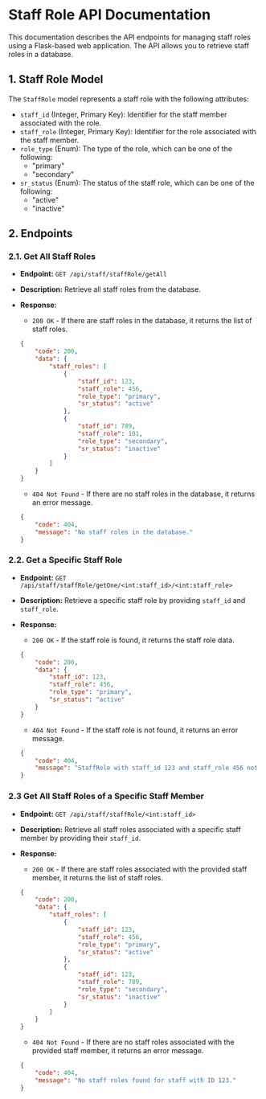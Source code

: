 # Staff Role API Documentation

This documentation describes the API endpoints for managing staff roles using a Flask-based web application. The API allows you to retrieve staff roles in a database.

## 1. Staff Role Model

The `StaffRole` model represents a staff role with the following attributes:

- `staff_id` (Integer, Primary Key): Identifier for the staff member associated with the role.
- `staff_role` (Integer, Primary Key): Identifier for the role associated with the staff member.
- `role_type` (Enum): The type of the role, which can be one of the following:
  - "primary"
  - "secondary"
- `sr_status` (Enum): The status of the staff role, which can be one of the following:
  - "active"
  - "inactive"

## 2. Endpoints

### 2.1. Get All Staff Roles

- **Endpoint:** `GET /api/staff/staffRole/getAll`
- **Description:** Retrieve all staff roles from the database.
- **Response:**
  - `200 OK` - If there are staff roles in the database, it returns the list of staff roles.
  ```json
  {
      "code": 200,
      "data": {
          "staff_roles": [
              {
                  "staff_id": 123,
                  "staff_role": 456,
                  "role_type": "primary",
                  "sr_status": "active"
              },
              {
                  "staff_id": 789,
                  "staff_role": 101,
                  "role_type": "secondary",
                  "sr_status": "inactive"
              }
          ]
      }
  }
  ```

  - `404 Not Found` - If there are no staff roles in the database, it returns an error message.
  ```json
  {
      "code": 404,
      "message": "No staff roles in the database."
  }
  ```

### 2.2. Get a Specific Staff Role

- **Endpoint:** `GET /api/staff/staffRole/getOne/<int:staff_id>/<int:staff_role>`
- **Description:** Retrieve a specific staff role by providing `staff_id` and `staff_role`.
- **Response:**
  - `200 OK` - If the staff role is found, it returns the staff role data.
  ```json
  {
      "code": 200,
      "data": {
          "staff_id": 123,
          "staff_role": 456,
          "role_type": "primary",
          "sr_status": "active"
      }
  }
  ```

  - `404 Not Found` - If the staff role is not found, it returns an error message.
  ```json
  {
      "code": 404,
      "message": "StaffRole with staff_id 123 and staff_role 456 not found."
  }
  ```

### 2.3 Get All Staff Roles of a Specific Staff Member

- **Endpoint:** `GET /api/staff/staffRole/<int:staff_id>`
- **Description:** Retrieve all staff roles associated with a specific staff member by providing their `staff_id`.
- **Response:**
  - `200 OK` - If there are staff roles associated with the provided staff member, it returns the list of staff roles.
  ```json
  {
      "code": 200,
      "data": {
          "staff_roles": [
              {
                  "staff_id": 123,
                  "staff_role": 456,
                  "role_type": "primary",
                  "sr_status": "active"
              },
              {
                  "staff_id": 123,
                  "staff_role": 789,
                  "role_type": "secondary",
                  "sr_status": "inactive"
              }
          ]
      }
  }
  ```

  - `404 Not Found` - If there are no staff roles associated with the provided staff member, it returns an error message.
  ```json
  {
      "code": 404,
      "message": "No staff roles found for staff with ID 123."
  }
  ```